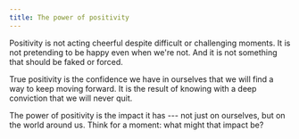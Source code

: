 ```yaml
---
title: The power of positivity
---
```


Positivity is not acting cheerful despite difficult or challenging moments. It is not pretending to be happy even when we're not. And it is not something that should be faked or forced.

True positivity is the confidence we have in ourselves that we will find a way to keep moving forward. It is the result of knowing with a deep conviction that we will never quit.

The power of positivity is the impact it has --- not just on ourselves, but on the world around us. Think for a moment: what might that impact be?
